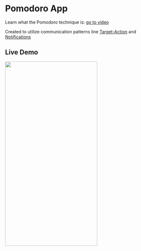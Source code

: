 # Pomodoro App
Learn what the Pomodoro technique is: [go to video](https://youtu.be/V5l1NPYyH4k)

Created to utilize communication patterns line [Target-Action](https://learnappmaking.com/target-action-swift) and [Notifications](https://learnappmaking.com/notification-center-how-to-swift/)

## Live Demo
<img src="https://github.com/SamuelFolledo/MOB1.3/blob/master/static/gifs/pomodoroDemo.gif" width="300" height="600">
